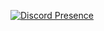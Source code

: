 [![Discord Presence](https://lanyard.cnrad.dev/api/924852525839036518)](https://discord.com/users/924852525839036518)
